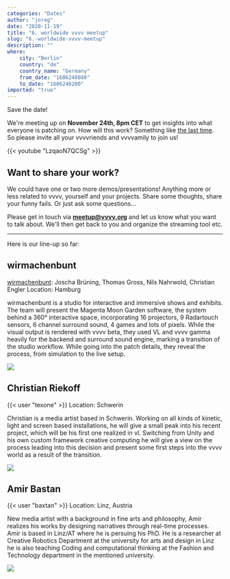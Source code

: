 ```yaml
---
categories: "Dates"
author: "joreg"
date: "2020-11-19"
title: "6. worldwide vvvv meetup"
slug: "6.-worldwide-vvvv-meetup"
description: ""
where: 
    city: "Berlin"
    country: "de"
    country_name: "Germany"
    from_date: "1606240800"
    to_date: "1606246200"
imported: "true"
---
```



Save the date!

We're meeting up on **November 24th, 8pm CET** to get insights into what everyone is patching on. How will this work? Something like [the last time](https://www.youtube.com/watch?v=EiHW0X6zjKE). So please invite all your vvvvriends and vvvvamily to join us! 

{{< youtube "LzqaoN7QCSg" >}}

## Want to share your work?
We could have one or two more demos/presentations! Anything more or less related to vvvv, yourself and your projects. Share some thoughts, share your funny fails. Or just ask some questions...

Please get in touch via **meetup@vvvv.org** and let us know what you want to talk about. We'll then get back to you and organize the streaming tool etc.

---

Here is our line-up so far:

## wirmachenbunt
[wirmachenbunt](https://vvvv.org/businesses/wirmachenbunt): Joscha Brüning, Thomas Gross, Nils Nahrwold, Christian Engler 
Location: Hamburg 

[](http://wirmachenbunt.de) 

wirmachenbunt is a studio for interactive and immersive shows and exhibits. The team will present the Magenta Moon Garden software, the system behind a 360° interactive space, incorporating 16 projectors, 9 Radartouch sensors, 6 channel surround sound, 4 games and lots of pixels. While the visual output is rendered with vvvv beta, they used VL and vvvv gamma heavily for the backend and surround sound engine, marking a transition of the studio workflow. While going into the patch details, they reveal the process, from simulation to the live setup. 

![](magentamoommakingof_0.png) 

## Christian Riekoff
{{< user "texone" >}}
Location: Schwerin

[](http://riekoff.com)

Christian is a media artist based in Schwerin. Working on all kinds of kinetic, light and screen based installations, he will give a small peak into his recent project, which will be his first one realized in vl. Switching from Unity and his own custom framework creative computing he will give a view on the process leading into this decision and present some first steps into the vvvv world as a result of the transition. 

![](westlight.png) 

## Amir Bastan
{{< user "baxtan" >}}
Location: Linz, Austria

[](http://baxtan.xyz) 
[](http://creativerobotics.at)

New media artist with a background in fine arts and philosophy, Amir realizes his works by designing narratives through real-time processes.
Amir is based in Linz/AT where he is persuing his PhD. He is a researcher at Creative Robotics Department at the university for arts and design in Linz he is also teaching Coding and computational thinking at the Fashion and Technology department in the mentioned university. 

![](Screenshot%202020-11-19%20225336.png) 

